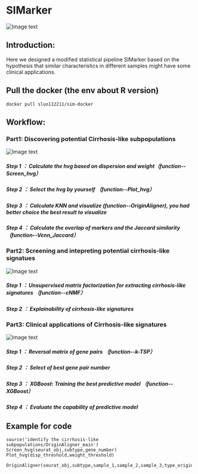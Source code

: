 # SIMarker
![Image text](https://github.com/xmuhuanglab/SIM-scRNA/blob/main/images/new_pipeline.png)
## Introduction:
Here we designed a modified statistical pipeline SIMarker based on the hypothesis that similar characteristics in different samples might 
have some clinical applications.

## Pull the docker (the env about R version)
```
docker pull sluo112211/sim-docker
```

## Workflow:
### Part1: Discovering potential Cirrhosis-like subpopulations
![Image text](https://github.com/xmuhuanglab/SIMarker/blob/main/images/OriginAligner.PNG)
##### Step 1 ： Calculate the hvg based on dispersion and weight（function--Screen_hvg）
##### Step 2 ： Select the hvg by yourself （function--Plot_hvg） 
##### Step 3 ： Calculate KNN and visualize  (function--OriginAligner), you had better choice the best result to visualize
##### Step 4 ： Calculate the overlap of markers and the Jaccard similarity（function--Venn_Jaccard）

### Part2: Screening and intepreting potential cirrhosis-like signatues
![Image text](https://github.com/xmuhuanglab/SIMarker/blob/main/images/part2.PNG)
##### Step 1 ： Unsupervised matrix factorization for extracting cirrhosis-like signatures （function--cNMF）
##### Step 2 ： Explainability of cirrhosis-like signatures

### Part3: Clinical applications of Cirrhosis-like signatures
![Image text](https://github.com/xmuhuanglab/SIMarker/blob/main/images/part3.PNG)
##### Step 1 ： Reversal matrix of gene pairs （function--k-TSP）
##### Step 2 ： Select of best gene pair number
##### Step 3 ： XGBoost: Training the best predictive model （function--XGBoost）
##### Step 4 ： Evaluate the capability of predictive model

## Example for code
```
source('identify the cirrhosis-like subpopulations/OriginAligner_main')
Screen_hvg(seurat_obj,subtype,gene_number)
Plot_hvg(disp_threshold,weight_threshold)
```
```
OriginAligner(seurat_obj,subtype,sample_1,sample_2,sample_3,type_origin,bg.col,type_origin_1,type_origin_2,best_k)
```


